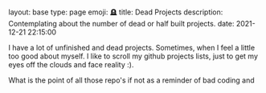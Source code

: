 
layout: base
type: page
emoji: 🪦
title: Dead Projects
description: Contemplating about the number of dead or half built projects.
date: 2021-12-21 22:15:00


I have a lot of unfinished and dead projects. Sometimes, when I feel a little too good about myself. I like to scroll my github projects lists, just to get my eyes off the clouds and face reality :).

What is the point of all those repo's if not as a reminder of bad coding and 


